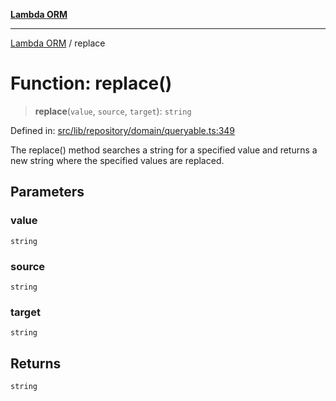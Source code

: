[**Lambda ORM**](../README.md)

***

[Lambda ORM](../README.md) / replace

# Function: replace()

> **replace**(`value`, `source`, `target`): `string`

Defined in: [src/lib/repository/domain/queryable.ts:349](https://github.com/lambda-orm/lambdaorm-base/blob/54d568062b637a6aed5442a048b140146d1f573b/src/lib/repository/domain/queryable.ts#L349)

The replace() method searches a string for a specified value and returns a new string where the specified values are replaced.

## Parameters

### value

`string`

### source

`string`

### target

`string`

## Returns

`string`
